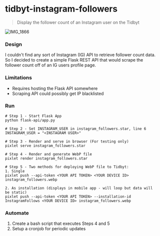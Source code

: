# tidbyt-instagram-followers
> Display the follower count of an Instagram user on the Tidbyt

![IMG_1866](https://user-images.githubusercontent.com/8815089/189522793-522c0d57-1e6d-4d0e-a6ca-0e77405f8671.jpg)
<br>

### Design
I couldn't find any sort of Instagram (IG) API to retrieve follower count data.<br>
So I decided to create a simple Flask REST API that would scrape the follower count off of an IG users profile page.

### Limitations
- Requires hosting the Flask API somewhere
- Scraping API could possibly get IP blacklisted

### Run
```
# Step 1 - Start Flask App
python flask-api/app.py

# Step 2 - Set INSTAGRAM_USER in instagram_followers.star, line 6
INSTAGRAM_USER = "<INSTAGRAM USER>"

# Step 3 - Render and serve in browser (For testing only)
pixlet serve instagram_followers.star

# Step 4 - Render and generate WebP file
pixlet render instagram_followers.star

# Step 5 - Two methods for deploying WebP file to Tidbyt:
1. Single
pixlet push --api-token <YOUR API TOKEN> <YOUR DEVICE ID> instagram_followers.webp

2. As installation (displays in mobile app - will loop but data will be static)
pixlet push --api-token <YOUR API TOKEN> --installation-id InstagramFollows <YOUR DEVICE ID> instagram_followers.webp
```

### Automate
1. Create a bash script that executes Steps 4 and 5
2. Setup a cronjob for periodic updates
